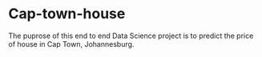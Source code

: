 # Cap-town-house

The puprose of this end to end Data Science project is to predict the price of house in Cap Town, Johannesburg.
